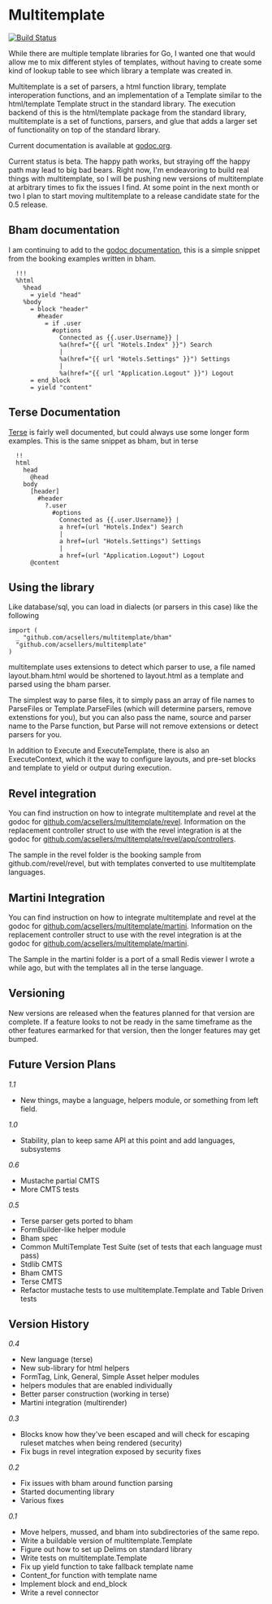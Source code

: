 Multitemplate
=============

[![Build Status](https://travis-ci.org/acsellers/multitemplate.svg?branch=master)](https://travis-ci.org/acsellers/multitemplate)

While there are multiple template libraries for Go, I wanted one that would allow
me to mix different styles of templates, without having to create some kind of
lookup table to see which library a template was created in.

Multitemplate is a set of parsers, a html function library, template
interoperation functions, and an implementation of a Template similar to the
html/template Template struct in the standard library. The execution backend
of this is the html/template package from the standard library, multitemplate
is a set of functions, parsers, and glue that adds a larger set of functionality 
on top of the standard library.

Current documentation is available at [godoc.org](http://godoc.org/github.com/acsellers/multitemplate).

Current status is beta. The happy path works, but straying off the happy
path may lead to big bad bears. Right now, I'm endeavoring to build real
things with multitemplate, so I will be pushing new versions of 
multitemplate at arbitrary times to fix the issues I find. At some point
in the next month or two I plan to start moving multitemplate to a 
release candidate state for the 0.5 release.

Bham documentation
------------------

I am continuing to add to the [godoc documentation](http://godoc.org/github.com/acsellers/multitemplate/bham),
this is a simple snippet from the booking examples written in bham.

```
  !!!
  %html
    %head
      = yield "head"
    %body
      = block "header"
        #header
          = if .user
            #options
              Connected as {{.user.Username}} |
              %a(href="{{ url "Hotels.Index" }}") Search
              |
              %a(href="{{ url "Hotels.Settings" }}") Settings
              |
              %a(href="{{ url "Application.Logout" }}") Logout
      = end_block
      = yield "content"
```

Terse Documentation
-------------------

[Terse](http://godoc.org/github.com/acsellers/multitemplate/terse) is fairly well documented, but could always use some longer form examples.
This is the same snippet as bham, but in terse

```
  !!
  html
    head
      @head
    body
      [header]
        #header
          ?.user
            #options
              Connected as {{.user.Username}} |
              a href=(url "Hotels.Index") Search
              |
              a href=(url "Hotels.Settings") Settings
              |
              a href=(url "Application.Logout") Logout
      @content
```

Using the library
-----------------

Like database/sql, you can load in dialects (or parsers in this case) like the following

```
import (
  _ "github.com/acsellers/multitemplate/bham"
  "github.com/acsellers/multitemplate"
)
```

multitemplate uses extensions to detect which parser to use, a file named layout.bham.html
would be shortened to layout.html as a template and parsed using the bham parser.

The simplest way to parse files, it to simply pass an array of file names to ParseFiles or 
Template.ParseFiles (which will determine parsers, remove extenstions for you), but you can 
also pass the name, source and parser name to the Parse function, but Parse will not remove
extensions or detect parsers for you.

In addition to Execute and ExecuteTemplate, there is also an ExecuteContext, which it the
way to configure layouts, and pre-set blocks and template to yield or output during execution.



Revel integration
-----------------

You can find instruction on how to integrate multitemplate and revel at the godoc for
[github.com/acsellers/multitemplate/revel](http://godoc.org/github.com/acsellers/multitemplate/revel).
Information on the replacement controller struct to use with the revel integration is at the godoc for
[github.com/acsellers/multitemplate/revel/app/controllers](http://godoc.org/github.com/acsellers/multitemplate/revel/app/controllers).

The sample in the revel folder is the booking sample from
github.com/revel/revel, but with templates converted to use multitemplate languages.


Martini Integration
-------------------

You can find instruction on how to integrate multitemplate and revel at the godoc for
[github.com/acsellers/multitemplate/martini](http://godoc.org/github.com/acsellers/multitemplate/martini).
Information on the replacement controller struct to use with the revel integration is at the godoc for
[github.com/acsellers/multitemplate/martini](http://godoc.org/github.com/acsellers/multitemplate/martini).

The Sample in the martini folder is a port of a small Redis viewer I wrote a while ago,
but with the templates all in the terse language.


Versioning
----------

New versions are released when the features planned for that version 
are complete. If a feature looks to not be ready in the same 
timeframe as the other features earmarked for that version, then the
longer features may get bumped.


Future Version Plans
--------------------

_1.1_

* New things, maybe a language, helpers module, or something from left field.

_1.0_

* Stability, plan to keep same API at this point and add languages, subsystems

_0.6_

* Mustache partial CMTS
* More CMTS tests

_0.5_

* Terse parser gets ported to bham
* FormBuilder-like helper module
* Bham spec
* Common MultiTemplate Test Suite (set of tests that each language must pass)
* Stdlib CMTS
* Bham CMTS
* Terse CMTS
* Refactor mustache tests to use multitemplate.Template and Table Driven tests

Version History
---------------

_0.4_

* New language (terse)
* New sub-library for html helpers
* FormTag, Link, General, Simple Asset helper modules
* helpers modules that are enabled individually
* Better parser construction (working in terse)
* Martini integration (multirender)

_0.3_

* Blocks know how they've been escaped and will check for escaping ruleset matches when being rendered (security)
* Fix bugs in revel integration exposed by security fixes

_0.2_

* Fix issues with bham around function parsing
* Started documenting library
* Various fixes

_0.1_

* Move helpers, mussed, and bham into subdirectories of the same repo.
* Write a buildable version of multitemplate.Template
* Figure out how to set up Delims on standard library
* Write tests on multitemplate.Template
* Fix up yield function to take fallback template name
* Content_for function with template name
* Implement block and end_block
* Write a revel connector
